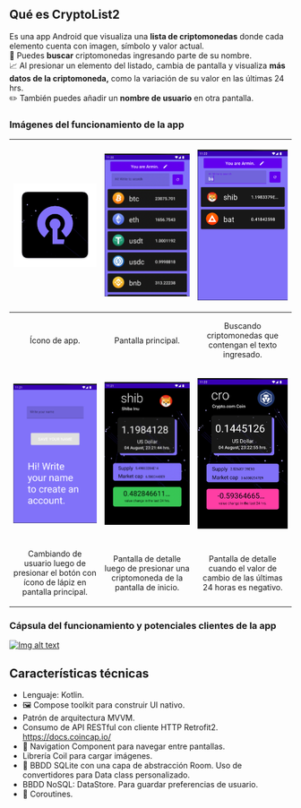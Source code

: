 ## Qué es CryptoList2
Es una app Android que visualiza una **lista de criptomonedas** donde cada elemento cuenta con imagen, símbolo y valor actual.<br>🔎 Puedes **buscar** criptomonedas ingresando parte de su nombre.<br>📈 Al presionar un elemento del listado, cambia de pantalla y visualiza **más datos de la criptomoneda,** como la variación de su valor en las últimas 24 hrs.<br>✏️ También puedes añadir un **nombre de usuario** en otra pantalla.

### Imágenes del funcionamiento de la app
|<p align="center"> <img src="readme/ic_launcher-web.png" width="220" alt="app thumbnail">|<p align="center"> <img src="readme/01-main.png" width="220" alt="main screen"> |<p align="center"> <img src="readme/02-search.png" width="220" alt="searching"> |
|--|--|--|
|<p  align="center">Ícono de app. |<p  align="center">Pantalla principal.  |<p  align="center">Buscando criptomonedas que contengan el texto ingresado.  |
|<p align="center"> <img src="readme/03-userProfile.png" width="220" alt="user profile screen">|<p align="center"> <img src="readme/04a-detailGreen.png" width="220" alt="detail screen green"> |<p align="center"> <img src="readme/04b-detailRed.png" width="220" alt="detail screen red"> |
|<p  align="center">Cambiando de usuario luego de presionar el botón con ícono de lápiz en pantalla principal.  |<p  align="center">Pantalla de detalle luego de presionar una criptomoneda de la pantalla de inicio.  |<p  align="center">Pantalla de detalle cuando el valor de cambio de las últimas 24 horas es negativo.  |
### Cápsula del funcionamiento y potenciales clientes de la app
[![Img alt text](https://img.youtube.com/vi/h7ofCVMoT-0/0.jpg)](https://youtu.be/h7ofCVMoT-0)

## Características técnicas
- Lenguaje: Kotlin.
- 🖼 Compose toolkit para construir UI nativo.
- Patrón de arquitectura MVVM.
- Consumo de API RESTful con cliente HTTP Retrofit2. https://docs.coincap.io/
- 🚀 Navigation Component para navegar entre pantallas.
- Librería Coil para cargar imágenes.
- 💾 BBDD SQLite con una capa de abstracción Room. Uso de convertidores para Data class personalizado.
- BBDD NoSQL: DataStore. Para guardar preferencias de usuario.
- 👟 Coroutines.
